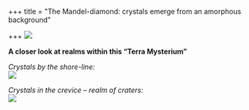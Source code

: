 +++
title = "The Mandel-diamond: crystals emerge from an amorphous background"

+++
[![](https://lh6.googleusercontent.com/-3eblxZAP_5I/VDYt3_NAzMI/AAAAAAAADII/sM0bopBo8K8/s800/mandel_diamond.jpg)](https://picasaweb.google.com/lh/photo/fZjuF6xKNFWm1HYm9hNXudMTjNZETYmyPJy0liipFm0?feat=embedwebsite)

**A closer look at realms within this “Terra Mysterium”**

*Crystals by the shore-line:*  
[![](https://lh5.googleusercontent.com/-c5lzM7FbUYM/VDYt52nvGrI/AAAAAAAADHk/luuW0GMmqYA/s800/mandel_diamond_magified2.jpg)](https://picasaweb.google.com/lh/photo/nu2ddGpnehnwZ-poJGuej9MTjNZETYmyPJy0liipFm0?feat=embedwebsite)

*Crystals in the crevice – realm of craters:*  
[![](https://lh4.googleusercontent.com/-jCrlj1niNWI/VDYt5wUKJtI/AAAAAAAADHo/9u9w1b8jen4/s800/mandel_diamond_magified.jpg)](https://picasaweb.google.com/lh/photo/g994te68X_BiBD5OMyYYiNMTjNZETYmyPJy0liipFm0?feat=embedwebsite)
